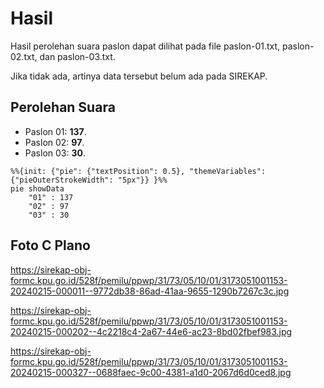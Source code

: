 # Hasil

Hasil perolehan suara paslon dapat dilihat pada file paslon-01.txt, paslon-02.txt, dan paslon-03.txt.

Jika tidak ada, artinya data tersebut belum ada pada SIREKAP.

## Perolehan Suara

 * Paslon 01: **137**.
 * Paslon 02: **97**.
 * Paslon 03: **30**.

```mermaid
%%{init: {"pie": {"textPosition": 0.5}, "themeVariables": {"pieOuterStrokeWidth": "5px"}} }%%
pie showData
    "01" : 137
    "02" : 97
    "03" : 30
```
## Foto C Plano

https://sirekap-obj-formc.kpu.go.id/528f/pemilu/ppwp/31/73/05/10/01/3173051001153-20240215-000011--9772db38-86ad-41aa-9655-1290b7267c3c.jpg

https://sirekap-obj-formc.kpu.go.id/528f/pemilu/ppwp/31/73/05/10/01/3173051001153-20240215-000202--4c2218c4-2a67-44e6-ac23-8bd02fbef983.jpg

https://sirekap-obj-formc.kpu.go.id/528f/pemilu/ppwp/31/73/05/10/01/3173051001153-20240215-000327--0688faec-9c00-4381-a1d0-2067d6d0ced8.jpg
